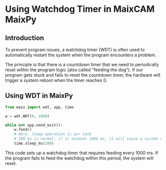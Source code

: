# Using Watchdog Timer in MaixCAM MaixPy

## Introduction

To prevent program issues, a watchdog timer (WDT) is often used to automatically restart the system when the program encounters a problem.

The principle is that there is a countdown timer that we need to periodically reset within the program logic (also called "feeding the dog"). If our program gets stuck and fails to reset the countdown timer, the hardware will trigger a system reboot when the timer reaches 0.

## Using WDT in MaixPy

```python
from maix import wdt, app, time

w = wdt.WDT(0, 1000)

while not app.need_exit():
    w.feed()
    # Here, sleep operation is our task
    # 200 ms is normal; if it exceeds 1000 ms, it will cause a system reset
    time.sleep_ms(200)
```

This code sets up a watchdog timer that requires feeding every 1000 ms. If the program fails to feed the watchdog within this period, the system will reset.

